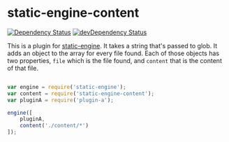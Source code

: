 # static-engine-content

[![Dependency Status](https://david-dm.org/erickmerchant/static-engine-content.svg?style=flat-square)](https://david-dm.org/erickmerchant/static-engine-content) [![devDependency Status](https://david-dm.org/erickmerchant/static-engine-content/dev-status.svg?style=flat-square)](https://david-dm.org/erickmerchant/static-engine-content#info=devDependencies)

This is a plugin for [static-engine](https://github.com/erickmerchant/static-engine). It takes a string that's passed to glob. It adds an object to the array for every file found. Each of those objects has two properties, `file` which is the file found, and `content` that is the content of that file.

```javascript

var engine = require('static-engine');
var content = require('static-engine-content');
var pluginA = require('plugin-a');

engine([
    pluginA,
    content('./content/*')
]);

```
